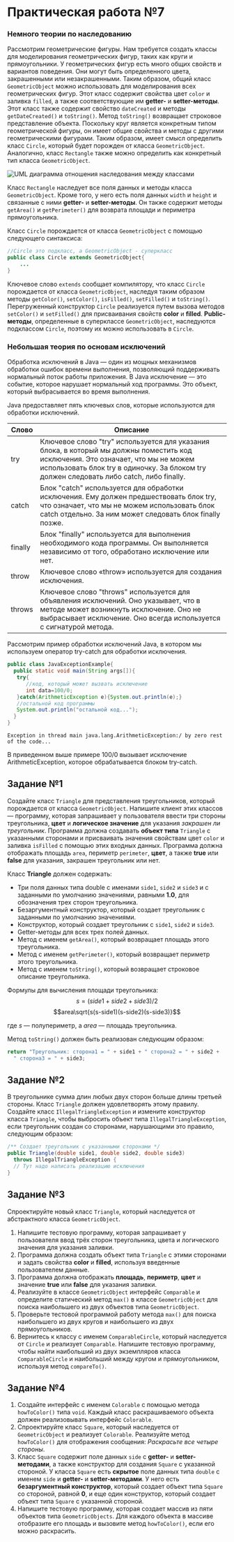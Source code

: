 # Практическая работа №7

### Немного теории по наследованию
Рассмотрим геометрические фигуры. Нам требуется создать классы для моделирования геометрических фигур, таких как круги и прямоугольники. У геометрических фигур есть много общих свойств и вариантов поведения. Они могут быть определенного цвета, закрашенными или незакрашенными.
Таким образом, общий класс `GeometricObject` можно использовать для моделирования всех геометрических фигур. Этот класс содержит свойства цвет `color` и заливка `filled`, а также соответствующие им **getter-** и **setter-методы**.
Этот класс также содержит свойство `dateCreated` и методы `getDateCreated()` и `toString()`. Метод `toString()` возвращает строковое представление объекта.
Поскольку круг является конкретным типом геометрической фигуры, он имеет общие свойства и методы с другими геометрическими фигурами. Таким образом, имеет смысл определить класс `Circle`, который будет порожден от класса `GeometricObject`.
Аналогично, класс `Rectangle` также можно определить как конкретный тип класса `GeometricObject`.

![UML диаграмма отношения наследования между классами](./diagram.png)

Класс `Rectangle` наследует все поля данных и методы класса `GeometricObject`.
Кроме того, у него есть поля данных `width` и `height` и связанные с ними **getter-** и **setter-методы**.
Он также содержит методы `getArea()` и `getPerimeter()` для возврата площади и периметра прямоугольника.

Класс `Circle` порождается от класса `GeometricObject` с помощью следующего синтаксиса:
```JAVA
//Circle это подкласс, а GeometricObject - суперкласс
public class Circle extends GeometricObject{
    ...
}
```
Ключевое слово `extends` сообщает компилятору, что класс `Circle` порождается от класса `GeometricObject`, наследуя таким образом методы `getColor()`, `setColor()`, `isFilled()`, `setFilled()` и `toString()`.
Перегруженный конструктор `Circle` реализуется путем вызова методов `setColor()` и `setFilled()` для присваивания свойств **color** и **filled**.
**Public-методы**, определенные в суперклассе `GeometricObject`, наследуются подклассом `Circle`, поэтому их можно использовать в `Circle`.

### Небольшая теория по основам исключений
Обработка исключений в Java — один из мощных механизмов обработки ошибок времени выполнения, позволяющий поддерживать нормальный поток работы приложения.
В Java исключение — это событие, которое нарушает нормальный ход программы. Это объект, который выбрасывается во время выполнения.

Java предоставляет пять ключевых слов, которые используются для обработки исключений.

| Слово   | Описание |
|---------|----------|
| try     | Ключевое слово "try" используется для указания блока, в который мы должны поместить код исключения. Это означает, что мы не можем использовать блок try в одиночку. За блоком try должен следовать либо catch, либо finally.         |
| catch   | Блок "catch" используется для обработки исключения. Ему должен предшествовать блок try, что означает, что мы не можем использовать блок catch отдельно. За ним может следовать блок finally позже.         |
| finally | Блок "finally" используется для выполнения необходимого кода программы. Он выполняется независимо от того, обработано исключение или нет.         |
| throw   | Ключевое слово «throw» используется для создания исключения.         |
| throws  | Ключевое слово "throws" используется для объявления исключений. Оно указывает, что в методе может возникнуть исключение. Оно не выбрасывает исключение. Оно всегда используется с сигнатурой метода.         |

Рассмотрим пример обработки исключений Java, в котором мы используем оператор try-catch для обработки исключения.
```JAVA
public class JavaExceptionExample{  
  public static void main(String args[]){  
   try{  
      //код, который может вызвать исключение
      int data=100/0;  
   }catch(ArithmeticException e){System.out.println(e);}  
   //остальной код программы
   System.out.println("остальной код...");  
  }  
}  
```
```TEXT
Exception in thread main java.lang.ArithmeticException:/ by zero rest of the code...
```
В приведенном выше примере 100/0 вызывает исключение ArithmeticException, которое обрабатывается блоком try-catch.

## Задание №1

Создайте класс `Triangle` для представления треугольников, который порождается от класса `GeometricObject`.
Напишите клиент этих классов — программу, которая запрашивает у пользователя ввести три стороны треугольника, **цвет** и **логическое значение** для указания _закрашен ли треугольник_. Программа должна создавать **объект типа** `Triangle` с указанными сторонами и присваивать значения свойствам цвет `color` и заливка `isFilled` с помощью этих входных данных. Программа должна отображать площадь `area`, периметр `perimeter`, **цвет**, а также **true** или **false** для указания, закрашен треугольник или нет.

Класс **Triangle** должен содержать:
* Три поля данных типа double с именами `side1`, `side2` и `side3` и с заданными по умолчанию значениями, равными **1.0**, для обозначения трех сторон треугольника.
* Безаргументный конструктор, который создает треугольник с заданными по умолчанию значениями.
* Конструктор, который создает треугольник с `side1`, `side2` и `side3`.
* Getter-методы для всех трех полей данных.
* Метод с именем `getArea()`, который возвращает площадь этого треугольника.
* Метод с именем `getPerimeter()`, который возвращает периметр этого треугольника.
* Метод с именем `toString()`, который возвращает строковое описание треугольника.

Формулы для вычисления площади треугольника:
$$s = (side1 + side2 + side3)/2$$
$$area\sqrt{s(s-side1)(s-side2)(s-side3)}$$

где $s$ — полупериметр, а $area$ — площадь треугольника.

Метод `toString()` должен быть реализован следующим образом:
```JAVA
return "Треугольник: сторона1 = " + side1 + " сторона2 = " + side2 +
  " сторона3 = " + side3;
```

## Задание №2
В треугольнике сумма длин любых двух сторон больше длины третьей стороны.
Класс `Triangle` должен удовлетворять этому правилу.
Создайте класс `IllegalTriangleException` и измените конструктор класса `Triangle`, чтобы выбросить объект типа `IllegalTriangleException`, если треугольник создан со сторонами, нарушающими это правило, следующим образом:
```JAVA
/** Создает треугольник с указанными сторонами */
public Triangle(double side1, double side2, double side3)
  throws IllegalTriangleException {
  // Тут надо написать реализацию исключения
}
```

## Задание №3
Спроектируйте новый класс `Triangle`, который наследуется от абстрактного класса `GeometricObject`.
1. Напишите тестовую программу, которая запрашивает у пользователя ввод трёх сторон треугольника, цвета и логического значения для указания заливки.
2. Программа должна создать объект типа `Triangle` с этими сторонами и задать свойства **color** и **filled**, используя введенные пользователем данные.
3. Программа должна отображать **площадь**, **периметр**, **цвет** и значение **true** или **false** для указания заливки.
4. Реализуйте в классе `GeometricObject` интерфейс `Comparable` и определите статический метод `max()` в классе `GeometricObject` для поиска наибольшего из двух объектов типа `GeometricObject`.
5. Проверьте тестовой программой работу метода `max()` для поиска наибольшего из двух кругов и наибольшего из двух прямоугольников.
6. Вернитесь к классу с именем `ComparableCircle`, который наследуется от `Circle` и реализует `Comparable`. Напишите тестовую программу, чтобы найти наибольший из двух экземпляров класса `ComparableCircle` и наибольший между кругом и прямоугольником, используя метод `compareTo()`.

## Задание №4
1. Создайте интерфейс с именем `Colorable` с помощью метода `howToColor()` типа `void`.
Каждый класс раскрашиваемого объекта должен реализовывать интерфейс `Colorable`.
2. Спроектируйте класс `Square`, который наследуется от `GeometricObject` и реализует `Colorable`.
Реализуйте метод `howToColor()` для отображения сообщения: _Раскрасьте все четыре стороны_.
3. Класс `Square` содержит поле данных `side` с **getter-** и **setter-методами**, а также конструктор для создания `Square` с указанной стороной.
У класса `Square` есть **скрытое** поле данных типа `double` с именем `side` и **getter-** и **setter-методами**.
У него есть **безаргументный конструктор**, который создает объект типа `Square` со стороной, равной **0**, и еще один конструктор, который создает объект типа `Square` с указанной стороной.
4. Напишите тестовую программу, которая создает массив из пяти объектов типа `GeometricObjects`.
Для каждого объекта в массиве отобразите его площадь и вызовите метод `howToColor()`, если его можно раскрасить.